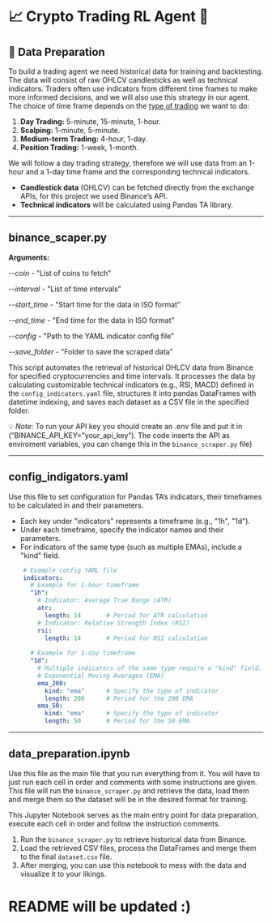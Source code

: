 # 📈 Crypto Trading RL Agent 💸
## 📄 **Data Preparation**

To build a trading agent we need historical data for training and backtesting. The data will consist of raw OHLCV candlesticks as well as technical indicators. Traders often use indicators from different time frames to make more informed decisions, and we will also use this strategy in our agent. The choice of time frame depends on the [type of trading](https://www.binance.com/en/square/post/15713585293665) we want to do:

1. **Day Trading:** 5-minute, 15-minute, 1-hour.
2. **Scalping:** 1-minute, 5-minute.
3. **Medium-term Trading:** 4-hour, 1-day.
4. **Position Trading:** 1-week, 1-month.

We will follow a day trading strategy, therefore we will use data from an 1-hour and a 1-day time frame and the corresponding technical indicators.

- **Candlestick data** (OHLCV) can be fetched directly from the exchange APIs, for this project we used Binance’s API.
- **Technical indicators** will be calculated using Pandas TA library.

--- 

 ## binance_scaper.py
**Arguments:**

*--coin* - "List of coins to fetch”
    
*--interval* - "List of time intervals”
    
*--start_time* - "Start time for the data in ISO format”

*--end_time* - "End time for the data in ISO format”

*--config* - "Path to the YAML indicator config file”

*--save_folder* - "Folder to save the scraped data”
    
This script automates the retrieval of historical OHLCV data from Binance for specified cryptocurrencies and time intervals. It processes the data by calculating customizable technical indicators (e.g., RSI, MACD) defined in the `config_indicators.yaml` file, structures it into pandas DataFrames with datetime indexing, and saves each dataset as a CSV file in the specified folder.
    
💡 *Note:* To run your API key you should create an .env file and put it in (”BINANCE_API_KEY=”your_api_key”). The code inserts the API as enviroment variables, you can change this in the `binance_scraper.py` file)

---

## config_indigators.yaml
    
Use this file to set configuration for  Pandas TA’s indicators, their timeframes to be calculated in and their parameters. 
    
- Each key under "indicators" represents a timeframe (e.g., "1h", "1d").
- Under each timeframe, specify the indicator names and their parameters.
- For indicators of the same type (such as multiple EMAs), include a "kind" field.
    
```yaml
    # Example config YAML file
    indicators:
      # Example for 1-hour timeframe
      "1h":
        # Indicator: Average True Range (ATR)
        atr:
          length: 14       # Period for ATR calculation
        # Indicator: Relative Strength Index (RSI)
        rsi:
          length: 14       # Period for RSI calculation
    
      # Example for 1-day timeframe
      "1d":
        # Multiple indicators of the same type require a "kind" field.
        # Exponential Moving Averages (EMA)
        ema_200:
          kind: "ema"      # Specify the type of indicator
          length: 200      # Period for the 200 EMA
        ema_50:
          kind: "ema"      # Specify the type of indicator
          length: 50       # Period for the 50 EMA
```
---

## data_preparation.ipynb
    
Use this file as the main file that you run everything from it. You will have to just run each cell in order and comments with some instructions are given. This file will run the `binance_scraper.py` and retrieve the data, load them and merge them so the dataset will be in the desired format for training.
    
This Jupyter Notebook serves as the main entry point for data preparation, execute each cell in order and follow the instruction comments.
    
1. Run the `binance_scraper.py` to retrieve historical data from Binance.
2. Load the retrieved CSV files, process the DataFrames and merge them to the final `dataset.csv` file.
3. After merging, you can use this notebook to mess with the data and visualize it to your likings.


# README will be updated :)
